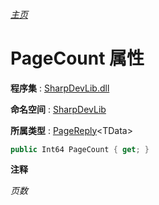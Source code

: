 ###### [主页](./Index.md "主页")

# PageCount 属性

**程序集** : [SharpDevLib.dll](./SharpDevLib.assembly.md "SharpDevLib.dll")

**命名空间** : [SharpDevLib](./SharpDevLib.namespace.md "SharpDevLib")

**所属类型** : [PageReply](./SharpDevLib.PageReply.1.md "PageReply")\<TData\>

``` csharp
public Int64 PageCount { get; }
```

**注释**

*页数*



